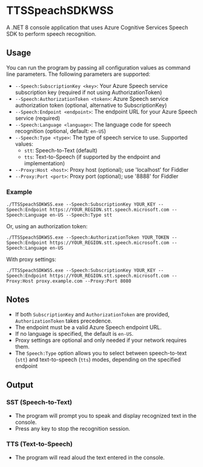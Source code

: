 # TTSSpeachSDKWSS

A .NET 8 console application that uses Azure Cognitive Services Speech SDK to perform speech recognition.

## Usage

You can run the program by passing all configuration values as command line parameters. The following parameters are supported:

- `--Speech:SubscriptionKey <key>`: Your Azure Speech service subscription key (required if not using AuthorizationToken)
- `--Speech:AuthorizationToken <token>`: Azure Speech service authorization token (optional, alternative to SubscriptionKey)
- `--Speech:Endpoint <endpoint>`: The endpoint URL for your Azure Speech service (required)
- `--Speech:Language <language>`: The language code for speech recognition (optional, default: `en-US`)
- `--Speech:Type <type>`: The type of speech service to use. Supported values:
  - `stt`: Speech-to-Text (default)
  - `tts`: Text-to-Speech (if supported by the endpoint and implementation)
- `--Proxy:Host <host>`: Proxy host (optional); use 'localhost' for Fiddler
- `--Proxy:Port <port>`: Proxy port (optional); use '8888' for Fiddler

### Example

```
./TTSSpeachSDKWSS.exe --Speech:SubscriptionKey YOUR_KEY --Speech:Endpoint https://YOUR_REGION.stt.speech.microsoft.com --Speech:Language en-US --Speech:Type stt
```

Or, using an authorization token:

```
./TTSSpeachSDKWSS.exe --Speech:AuthorizationToken YOUR_TOKEN --Speech:Endpoint https://YOUR_REGION.stt.speech.microsoft.com --Speech:Language en-US
```

With proxy settings:

```
./TTSSpeachSDKWSS.exe --Speech:SubscriptionKey YOUR_KEY --Speech:Endpoint https://YOUR_REGION.stt.speech.microsoft.com --Proxy:Host proxy.example.com --Proxy:Port 8080
```

## Notes
- If both `SubscriptionKey` and `AuthorizationToken` are provided, `AuthorizationToken` takes precedence.
- The endpoint must be a valid Azure Speech endpoint URL.
- If no language is specified, the default is `en-US`.
- Proxy settings are optional and only needed if your network requires them.
- The `Speech:Type` option allows you to select between speech-to-text (`stt`) and text-to-speech (`tts`) modes, depending on the specified endpoint

## Output

### SST (Speech-to-Text)
- The program will prompt you to speak and display recognized text in the console.
- Press any key to stop the recognition session.

### TTS (Text-to-Speech)
- The program will read aloud the text entered in the console.
